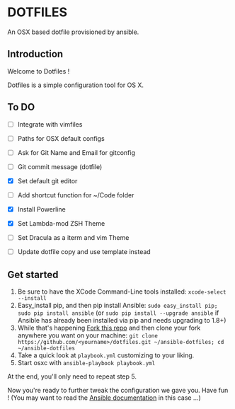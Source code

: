 DOTFILES
========

An OSX based dotfile provisioned by ansible.

## Introduction

Welcome to Dotfiles !

Dotfiles is a simple configuration tool for OS X.

## To DO

- [ ] Integrate with vimfiles
- [ ] Paths for OSX default configs
- [ ] Ask for Git Name and Email for gitconfig
- [ ] Git commit message (dotfile)
- [x] Set default git editor
- [ ] Add shortcut function for ~/Code folder
- [x] Install Powerline
- [x] Set Lambda-mod ZSH Theme
- [ ] Set Dracula as a iterm and vim Theme
- [ ] Update dotfile copy and use template instead


## Get started

1. Be sure to have the XCode Command-Line tools installed: `xcode-select --install`
2. Easy_install pip, and then pip install Ansible: `sudo easy_install pip; sudo pip install ansible` (or `sudo pip install --upgrade ansible` if Ansible has already been installed via pip and needs upgrading to 1.8+)
3. While that's happening [Fork this repo](https://github.com/pragmaticivan/dotfiles/fork) and then clone your fork anywhere you want on your machine: `git clone https://github.com/<yourname>/dotfiles.git ~/ansible-dotfiles; cd ~/ansible-dotfiles`
4. Take a quick look at `playbook.yml` customizing to your liking.
5. Start osxc with `ansible-playbook playbook.yml`

At the end, you'll only need to repeat step 5.

Now you're ready to further tweak the configuration we gave you. Have fun ! (You may want to read the [Ansible documentation](http://docs.ansible.com/index.html) in this case ...)
